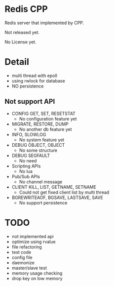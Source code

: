 Redis CPP
=========

Redis server that implemented by CPP.

Not released yet.

No License yet.

# Detail
* multi thread with epoll
* using rwlock for database
* NO persistence

## Not support API
* CONFIG GET, SET, RESETSTAT
    * No configuration feature yet
* MIGRATE, RESTORE, DUMP
    * No another db feature yet
* INFO, SLOWLOG
    * No system feature yet
* DEBUG OBJECT, OBJECT
    * No some structure
* DEBUG SEGFAULT
    * No need
* Scripting APIs
    * No lua
* Pub/Sub APIs
    * No channel message
* CLIENT KILL, LIST, GETNAME, SETNAME
    * Could not get fixed client list by multi thread
* BGREWRITEAOF, BGSAVE, LASTSAVE, SAVE
    * No support persistence

# TODO
* not implemented api
* optimize using rvalue
* file refactoring
* test code
* config file
* daemonize
* master/slave test
* memory usage checking
* drop key on low memory
